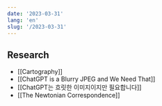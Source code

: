 ```yaml
---
date: '2023-03-31'
lang: 'en'
slug: '/2023-03-31'
---
```


## Research

- [[Cartography]]
- [[ChatGPT is a Blurry JPEG and We Need That]]
- [[ChatGPT는 흐릿한 이미지이지만 필요합니다]]
- [[The Newtonian Correspondence]]
